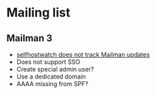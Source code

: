 # Mailing list

## Mailman 3

* [selfhostwatch does not track Mailman updates](https://github.com/alexpdp7/selfhostwatch/issues/19)
* Does not support SSO
* Create special admin user?
* Use a dedicated domain
* AAAA missing from SPF?
